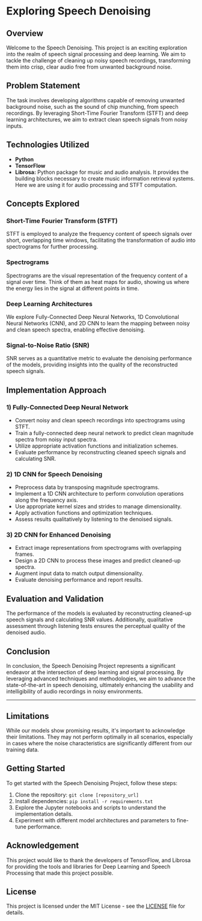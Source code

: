 # Exploring Speech Denoising

## Overview
Welcome to the Speech Denoising. This project is an exciting exploration into the realm of speech signal processing and deep learning. We aim to tackle the challenge of cleaning up noisy speech recordings, transforming them into crisp, clear audio free from unwanted background noise.

[//]: # ()
[//]: # (## Problem Statement)

[//]: # (The task involves taking a noisy speech spectrum &#40;speech plus chip-eating noise&#41; as input and producing a cleaned-up speech spectrum as output. The project provides datasets consisting of noisy and clean speech recordings for training and evaluation.)

[//]: # (## Technologies Utilized)

[//]: # (- **Python**)

[//]: # (- **TensorFlow** )

[//]: # (- **Librosa** )

[//]: # ()
[//]: # ()
[//]: # ()
[//]: # (## Concepts Explored)

[//]: # (### Short-Time Fourier Transform &#40;STFT&#41;)

[//]: # (STFT comes to our rescue, breaking down the complex signal of speech and chip munching into manageable chunks. This technique allows us to analyze the frequency content of the audio over short, overlapping time windows, giving us the spectrograms we need for denoising.)

[//]: # ()
[//]: # (### Spectrograms)

[//]: # (Spectrograms are the visual representation of the frequency content of a signal over time. Think of them as heat maps for audio, showing us where the energy lies in the signal at different points in time.)

[//]: # ()
[//]: # (### Deep Learning Architectures)

[//]: # (We're diving deep into the world of neural networks, exploring both Fully-Connected Deep Neural Networks and Convolutional Neural Networks &#40;1D and 2D variants&#41; to unravel the mysteries hidden within our noisy recordings.)

[//]: # ()
[//]: # (### Signal-to-Noise Ratio &#40;SNR&#41;)

[//]: # (SNR serves as our guiding light, helping us measure the effectiveness of our denoising efforts. A higher SNR means cleaner, crisper audio and happier listeners.)

[//]: # ()
[//]: # (## Implementation Strategy)

[//]: # (### 1. Fully-Connected Deep Neural Network)

[//]: # (We're building a robust deep neural network with multiple hidden layers to learn the intricate patterns between noisy and clean speech spectra. With careful architecture design and training, we aim to produce impressive denoising results.)

[//]: # ()
[//]: # (### 2. 1D CNN for Speech Denoising)

[//]: # (Embracing the power of convolutional neural networks, we're unleashing a 1D variant to process our spectrograms along the frequency axis. By harnessing the spatial relationships within the spectrograms, we're poised to achieve remarkable denoising capabilities.)

[//]: # ()
[//]: # (### 3. 2D CNN for Enhanced Denoising)

[//]: # (Taking it up a notch, we're exploring the world of 2D CNNs to tackle the denoising challenge from a different angle. By extracting overlapping frames from our spectrograms and leveraging the power of convolution in two dimensions, we're pushing the boundaries of denoising excellence.)

[//]: # ()
[//]: # (## Evaluation and Validation)

[//]: # (We're not just stopping at building models; we're rigorously evaluating their performance. From reconstructing cleaned-up speech signals to calculating SNR values, we're leaving no stone unturned in ensuring the quality and effectiveness of our denoising solutions.)

[//]: # (# Speech Denoising Project README)

[//]: # ()
[//]: # (## Overview)

[//]: # (Welcome to the Speech Denoising Project README! This project focuses on utilizing deep learning techniques to address the challenge of cleaning up noisy speech recordings, ultimately enhancing the clarity and intelligibility of the audio.)

## Problem Statement
The task involves developing algorithms capable of removing unwanted background noise, such as the sound of chip munching, from speech recordings. By leveraging Short-Time Fourier Transform (STFT) and deep learning architectures, we aim to extract clean speech signals from noisy inputs.

## Technologies Utilized
- **Python**
- **TensorFlow**
- **Librosa:** Python package for music and audio analysis. It provides the building blocks necessary to create music information retrieval systems. Here we are using it for audio processing and STFT computation.

## Concepts Explored
### Short-Time Fourier Transform (STFT)
STFT is employed to analyze the frequency content of speech signals over short, overlapping time windows, facilitating the transformation of audio into spectrograms for further processing.

### Spectrograms
Spectrograms are the visual representation of the frequency content of a signal over time. Think of them as heat maps for audio, showing us where the energy lies in the signal at different points in time.

### Deep Learning Architectures
We explore Fully-Connected Deep Neural Networks, 1D Convolutional Neural Networks (CNN), and 2D CNN to learn the mapping between noisy and clean speech spectra, enabling effective denoising.

### Signal-to-Noise Ratio (SNR)
SNR serves as a quantitative metric to evaluate the denoising performance of the models, providing insights into the quality of the reconstructed speech signals.

## Implementation Approach
### 1) Fully-Connected Deep Neural Network
-   Convert noisy and clean speech recordings into spectrograms using STFT.
-   Train a fully-connected deep neural network to predict clean magnitude spectra from noisy input spectra.
-   Utilize appropriate activation functions and initialization schemes.
- Evaluate performance by reconstructing cleaned speech signals and calculating SNR.


### 2) 1D CNN for Speech Denoising
-   Preprocess data by transposing magnitude spectrograms.
-   Implement a 1D CNN architecture to perform convolution operations along the frequency axis.
-   Use appropriate kernel sizes and strides to manage dimensionality.
-   Apply activation functions and optimization techniques.
-   Assess results qualitatively by listening to the denoised signals.

### 3) 2D CNN for Enhanced Denoising
-   Extract image representations from spectrograms with overlapping frames.
-   Design a 2D CNN to process these images and predict cleaned-up spectra.
-   Augment input data to match output dimensionality.
  - Evaluate denoising performance and report results.
## Evaluation and Validation
The performance of the models is evaluated by reconstructing cleaned-up speech signals and calculating SNR values. Additionally, qualitative assessment through listening tests ensures the perceptual quality of the denoised audio.

## Conclusion
In conclusion, the Speech Denoising Project represents a significant endeavor at the intersection of deep learning and signal processing. By leveraging advanced techniques and methodologies, we aim to advance the state-of-the-art in speech denoising, ultimately enhancing the usability and intelligibility of audio recordings in noisy environments.

---

## Limitations
While our models show promising results, it's important to acknowledge their limitations. They may not perform optimally in all scenarios, especially in cases where the noise characteristics are significantly different from our training data.

## Getting Started
To get started with the Speech Denoising Project, follow these steps:
1. Clone the repository: `git clone [repository_url]`
2. Install dependencies: `pip install -r requirements.txt`
3. Explore the Jupyter notebooks and scripts to understand the implementation details.
4. Experiment with different model architectures and parameters to fine-tune performance.

## Acknowledgement
This project would like to thank the developers of TensorFlow, and Librosa for providing the tools and libraries for Deep Learning and Speech Processing that made this project possible.

## License
This project is licensed under the MIT License - see the [LICENSE](LICENSE) file for details.
